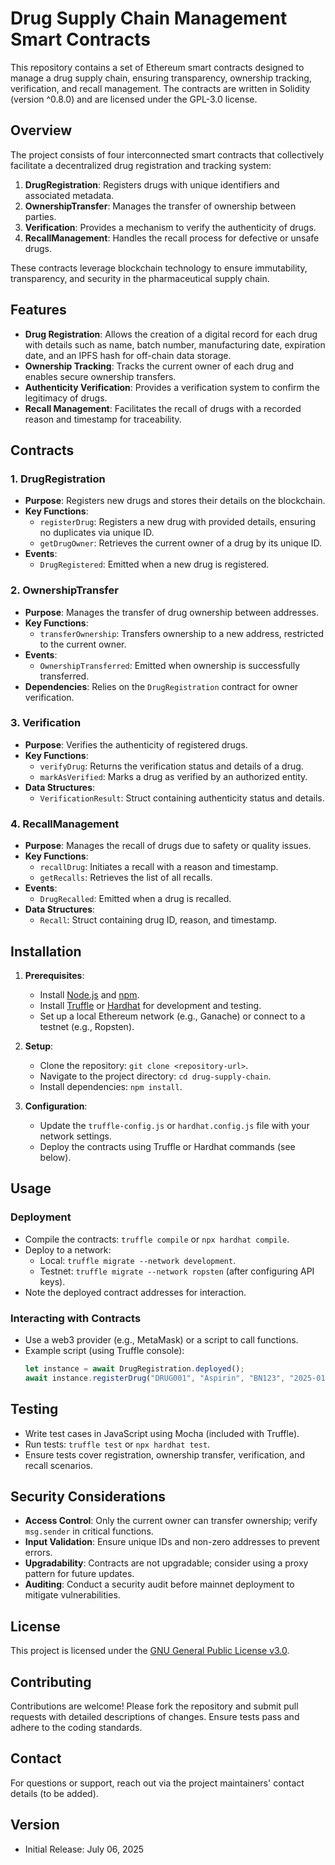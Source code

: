 # Drug Supply Chain Management Smart Contracts

This repository contains a set of Ethereum smart contracts designed to manage a drug supply chain, ensuring transparency, ownership tracking, verification, and recall management. The contracts are written in Solidity (version ^0.8.0) and are licensed under the GPL-3.0 license.

## Overview

The project consists of four interconnected smart contracts that collectively facilitate a decentralized drug registration and tracking system:

1. **DrugRegistration**: Registers drugs with unique identifiers and associated metadata.
2. **OwnershipTransfer**: Manages the transfer of ownership between parties.
3. **Verification**: Provides a mechanism to verify the authenticity of drugs.
4. **RecallManagement**: Handles the recall process for defective or unsafe drugs.

These contracts leverage blockchain technology to ensure immutability, transparency, and security in the pharmaceutical supply chain.

## Features

- **Drug Registration**: Allows the creation of a digital record for each drug with details such as name, batch number, manufacturing date, expiration date, and an IPFS hash for off-chain data storage.
- **Ownership Tracking**: Tracks the current owner of each drug and enables secure ownership transfers.
- **Authenticity Verification**: Provides a verification system to confirm the legitimacy of drugs.
- **Recall Management**: Facilitates the recall of drugs with a recorded reason and timestamp for traceability.

## Contracts

### 1. DrugRegistration
- **Purpose**: Registers new drugs and stores their details on the blockchain.
- **Key Functions**:
  - `registerDrug`: Registers a new drug with provided details, ensuring no duplicates via unique ID.
  - `getDrugOwner`: Retrieves the current owner of a drug by its unique ID.
- **Events**:
  - `DrugRegistered`: Emitted when a new drug is registered.

### 2. OwnershipTransfer
- **Purpose**: Manages the transfer of drug ownership between addresses.
- **Key Functions**:
  - `transferOwnership`: Transfers ownership to a new address, restricted to the current owner.
- **Events**:
  - `OwnershipTransferred`: Emitted when ownership is successfully transferred.
- **Dependencies**: Relies on the `DrugRegistration` contract for owner verification.

### 3. Verification
- **Purpose**: Verifies the authenticity of registered drugs.
- **Key Functions**:
  - `verifyDrug`: Returns the verification status and details of a drug.
  - `markAsVerified`: Marks a drug as verified by an authorized entity.
- **Data Structures**:
  - `VerificationResult`: Struct containing authenticity status and details.

### 4. RecallManagement
- **Purpose**: Manages the recall of drugs due to safety or quality issues.
- **Key Functions**:
  - `recallDrug`: Initiates a recall with a reason and timestamp.
  - `getRecalls`: Retrieves the list of all recalls.
- **Events**:
  - `DrugRecalled`: Emitted when a drug is recalled.
- **Data Structures**:
  - `Recall`: Struct containing drug ID, reason, and timestamp.

## Installation

1. **Prerequisites**:
   - Install [Node.js](https://nodejs.org/) and [npm](https://www.npmjs.com/).
   - Install [Truffle](https://www.trufflesuite.com/truffle/) or [Hardhat](https://hardhat.org/) for development and testing.
   - Set up a local Ethereum network (e.g., Ganache) or connect to a testnet (e.g., Ropsten).

2. **Setup**:
   - Clone the repository: `git clone <repository-url>`.
   - Navigate to the project directory: `cd drug-supply-chain`.
   - Install dependencies: `npm install`.

3. **Configuration**:
   - Update the `truffle-config.js` or `hardhat.config.js` file with your network settings.
   - Deploy the contracts using Truffle or Hardhat commands (see below).

## Usage

### Deployment
- Compile the contracts: `truffle compile` or `npx hardhat compile`.
- Deploy to a network:
  - Local: `truffle migrate --network development`.
  - Testnet: `truffle migrate --network ropsten` (after configuring API keys).
- Note the deployed contract addresses for interaction.

### Interacting with Contracts
- Use a web3 provider (e.g., MetaMask) or a script to call functions.
- Example script (using Truffle console):
  ```javascript
  let instance = await DrugRegistration.deployed();
  await instance.registerDrug("DRUG001", "Aspirin", "BN123", "2025-01-01", "2026-01-01", "Qm...");
  ```

## Testing
- Write test cases in JavaScript using Mocha (included with Truffle).
- Run tests: `truffle test` or `npx hardhat test`.
- Ensure tests cover registration, ownership transfer, verification, and recall scenarios.

## Security Considerations
- **Access Control**: Only the current owner can transfer ownership; verify `msg.sender` in critical functions.
- **Input Validation**: Ensure unique IDs and non-zero addresses to prevent errors.
- **Upgradability**: Contracts are not upgradable; consider using a proxy pattern for future updates.
- **Auditing**: Conduct a security audit before mainnet deployment to mitigate vulnerabilities.

## License
This project is licensed under the [GNU General Public License v3.0](https://www.gnu.org/licenses/gpl-3.0.en.html).

## Contributing
Contributions are welcome! Please fork the repository and submit pull requests with detailed descriptions of changes. Ensure tests pass and adhere to the coding standards.

## Contact
For questions or support, reach out via the project maintainers' contact details (to be added).

## Version
- Initial Release: July 06, 2025